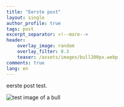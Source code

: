 ```yaml
---
title: "Eerste post"
layout: single
author_profile: true
tags: post
excerpt_separator: <!--more-->
header:
    overlay_image: random
    overlay_filter: 0.3
    teaser: /assets/images/bull200px.webp
comments: true
lang: en
---
```

eerste post test. <!--more-->

![test image of a bull](/assets/images/bull1.png)

